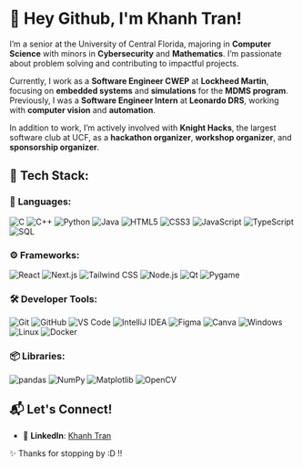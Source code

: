 # 👋 Hey Github, I'm Khanh Tran!

I’m a senior at the University of Central Florida, majoring in **Computer Science** with minors in **Cybersecurity** and **Mathematics**. I’m passionate about problem solving and contributing to impactful projects.

Currently, I work as a **Software Engineer CWEP** at **Lockheed Martin**, focusing on **embedded systems** and **simulations** for the **MDMS program**. Previously, I was a **Software Engineer Intern** at **Leonardo DRS**, working with **computer vision** and **automation**.

In addition to work, I’m actively involved with **Knight Hacks**, the largest software club at UCF, as a **hackathon organizer**, **workshop organizer**, and **sponsorship organizer**.

## 🚀 Tech Stack:

### 🔧 **Languages**:
![C](https://img.shields.io/badge/-C-00599C?style=for-the-badge&logo=C&logoColor=white) 
![C++](https://img.shields.io/badge/-C%2B%2B-00599C?style=for-the-badge&logo=C%2B%2B&logoColor=white) 
![Python](https://img.shields.io/badge/-Python-3776AB?style=for-the-badge&logo=Python&logoColor=white) 
![Java](https://img.shields.io/badge/-Java-007396?style=for-the-badge&logo=Java&logoColor=white) 
![HTML5](https://img.shields.io/badge/-HTML5-E34F26?style=for-the-badge&logo=HTML5&logoColor=white) 
![CSS3](https://img.shields.io/badge/-CSS3-1572B6?style=for-the-badge&logo=CSS3&logoColor=white) 
![JavaScript](https://img.shields.io/badge/-JavaScript-F7DF1E?style=for-the-badge&logo=JavaScript&logoColor=white) 
![TypeScript](https://img.shields.io/badge/-TypeScript-3178C6?style=for-the-badge&logo=TypeScript&logoColor=white) 
![SQL](https://img.shields.io/badge/-SQL-003B57?style=for-the-badge&logo=MySQL&logoColor=white)

### ⚙️ **Frameworks**:
![React](https://img.shields.io/badge/-React-61DAFB?style=for-the-badge&logo=React&logoColor=black) 
![Next.js](https://img.shields.io/badge/-Next.js-000000?style=for-the-badge&logo=Next.js&logoColor=white) 
![Tailwind CSS](https://img.shields.io/badge/-Tailwind%20CSS-06B6D4?style=for-the-badge&logo=Tailwind%20CSS&logoColor=white) 
![Node.js](https://img.shields.io/badge/-Node.js-339933?style=for-the-badge&logo=Node.js&logoColor=white) 
![Qt](https://img.shields.io/badge/-Qt-41CD52?style=for-the-badge&logo=Qt&logoColor=white) 
![Pygame](https://img.shields.io/badge/-Pygame-000000?style=for-the-badge&logo=pygame&logoColor=white)

### 🛠️ **Developer Tools**:
![Git](https://img.shields.io/badge/-Git-F05032?style=for-the-badge&logo=Git&logoColor=white) 
![GitHub](https://img.shields.io/badge/-GitHub-181717?style=for-the-badge&logo=GitHub&logoColor=white) 
![VS Code](https://img.shields.io/badge/-VS%20Code-007ACC?style=for-the-badge&logo=Visual%20Studio%20Code&logoColor=white) 
![IntelliJ IDEA](https://img.shields.io/badge/-IntelliJ%20IDEA-000000?style=for-the-badge&logo=IntelliJ%20IDEA&logoColor=white) 
![Figma](https://img.shields.io/badge/-Figma-F24E1E?style=for-the-badge&logo=Figma&logoColor=white) 
![Canva](https://img.shields.io/badge/-Canva-00C4CC?style=for-the-badge&logo=Canva&logoColor=white) 
![Windows](https://img.shields.io/badge/-Windows-0078D6?style=for-the-badge&logo=Windows&logoColor=white) 
![Linux](https://img.shields.io/badge/-Linux-FCC624?style=for-the-badge&logo=Linux&logoColor=black) 
![Docker](https://img.shields.io/badge/-Docker-2496ED?style=for-the-badge&logo=Docker&logoColor=white)

### 📦 **Libraries**:
![pandas](https://img.shields.io/badge/-pandas-150458?style=for-the-badge&logo=pandas&logoColor=white) 
![NumPy](https://img.shields.io/badge/-NumPy-013243?style=for-the-badge&logo=NumPy&logoColor=white) 
![Matplotlib](https://img.shields.io/badge/-Matplotlib-0079A1?style=for-the-badge&logo=Matplotlib&logoColor=white) 
![OpenCV](https://img.shields.io/badge/-OpenCV-5C3EE8?style=for-the-badge&logo=OpenCV&logoColor=white)

## 📬 Let's Connect!
- 🔗 **LinkedIn**: [Khanh Tran](https://www.linkedin.com/in/khanh-tran-dev/)

✨ Thanks for stopping by :D !! 
